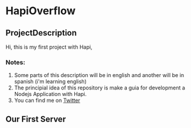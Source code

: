 # HapiOverflow

## ProjectDescription

Hi, this is my first project with Hapi, 

### Notes:
1. Some parts of this description will be in english and another will be in spanish (i'm learning english)
2. The principial idea of this repository is make a guia for development a Nodejs Application with Hapi.
3. You can find me on [Twitter](https://twitter.com/LuisJoseTorres0)



## Our First Server
